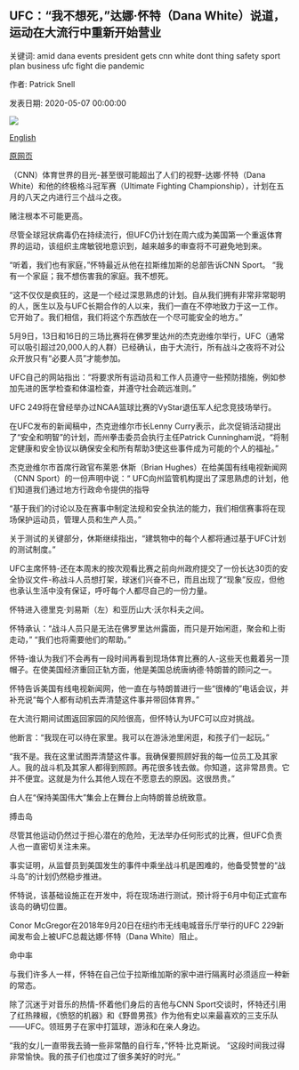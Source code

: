 ## UFC：“我不想死，”达娜·怀特（Dana White）说道，运动在大流行中重新开始营业

关键词: amid dana events president gets cnn white dont thing safety sport plan business ufc fight die pandemic

作者: Patrick Snell

发表日期: 2020-05-07 00:00:00

![](https://cdn.cnn.com/cnnnext/dam/assets/200507084847-ufc-tease-super-tease.jpg)

[English](UFC%3A%20%27I%20don%27t%20want%20to%20die%2C%27%20says%20Dana%20White%20as%20sport%20gets%20back%20to%20business%20amid%20pandemic.md)

[原网页](https://edition.cnn.com/2020/05/07/sport/dana-white-ufc-restart-interview-coronavirus-florida-cmd-spt-intl/index.html)

（CNN）体育世界的目光-甚至很可能超出了人们的视野-达娜·怀特（Dana White）和他的终极格斗冠军赛（Ultimate Fighting Championship），计划在五月的八天之内进行三个战斗之夜。

赌注根本不可能更高。

尽管全球冠状病毒仍在持续流行，但UFC仍计划在周六成为美国第一个重返体育界的运动，该组织主席敏锐地意识到，越来越多的审查将不可避免地到来。

“听着，我们也有家庭，”怀特最近从他在拉斯维加斯的总部告诉CNN Sport。 “我有一个家庭；我不想伤害我的家庭。我不想死。

“这不仅仅是疯狂的，这是一个经过深思熟虑的计划。自从我们拥有非常非常聪明的人，医生以及与UFC长期合作的人以来，我们一直在不停地致力于这一工作。它开始了。我们相信，我们将这个东西放在一个尽可能安全的地方。”

5月9日，13日和16日的三场比赛将在佛罗里达州的杰克逊维尔举行，UFC（通常可以吸引超过20,000人的人群）已经确认，由于大流行，所有战斗之夜将不对公众开放只有“必要人员”才能参加。

UFC自己的网站指出：“将要求所有运动员和工作人员遵守一些预防措施，例如参加先进的医学检查和体温检查，并遵守社会疏远准则。”

UFC 249将在曾经举办过NCAA篮球比赛的VyStar退伍军人纪念竞技场举行。

在UFC发布的新闻稿中，杰克逊维尔市长Lenny Curry表示，此次促销活动提出了“安全和明智”的计划，而州拳击委员会执行主任Patrick Cunningham说，“将制定健康和安全协议以确保安全和所有帮助3使这些事件成为可能的个人的福祉。”

杰克逊维尔市首席行政官布莱恩·休斯（Brian Hughes）在给美国有线电视新闻网（CNN Sport）的一份声明中说：“ UFC向州监管机构提出了深思熟虑的计划，他们知道我们通过地方行政命令提供的指导

“基于我们的讨论以及在赛事中制定法规和安全执法的能力，我们相信赛事将在现场保护运动员，管理人员和生产人员。”

关于测试的关键部分，休斯继续指出，“建筑物中的每个人都将通过基于UFC计划的测试制度。”

UFC主席怀特-还在本周末的按次观看比赛之前向州政府提交了一份长达30页的安全协议文件-称战斗人员想打架，球迷们兴奋不已，而且出现了“现象”反应，但他也承认生活中没有保证，呼吁每个人都尽自己的一份力量。

怀特进入德里克·刘易斯（左）和亚历山大·沃尔科夫之间。

怀特承认：“战斗人员只是无法在佛罗里达州露面，而只是开始闲逛，聚会和上街走动，” “我们也将需要他们的帮助。”

怀特-谁认为我们不会再有一段时间再看到现场体育比赛的人-这些天也戴着另一顶帽子。在使美国经济重回正轨方面，他是美国总统唐纳德·特朗普的顾问之一。

怀特告诉美国有线电视新闻网，他一直在与特朗普进行一些“很棒的”电话会议，并补充说“每个人都有动机去弄清楚这件事并带回体育界。”

在大流行期间试图返回家园的风险很高，但怀特认为UFC可以应对挑战。

他断言：“我现在可以待在家里。我可以在游泳池里闲逛，和孩子们一起玩。”

“我不是。我在这里试图弄清楚这件事。我确保要照顾好我的每一位员工及其家人。我的战斗机及其家人都得到照顾。再花很多钱去做。你知道，这非常昂贵。它并不便宜。这就是为什么其他人现在不愿意去的原因。这很昂贵。”

白人在“保持美国伟大”集会上在舞台上向特朗普总统致意。

搏击岛

尽管其他运动仍然过于担心潜在的危险，无法举办任何形式的比赛，但UFC负责人也一直密切关注未来。

事实证明，从监督员到美国发生的事件中乘坐战斗机是困难的，他备受赞誉的“战斗岛”的计划仍然稳步推进。

怀特说，该基础设施正在开发中，将在现场进行测试，预计将于6月中旬正式宣布该岛的确切位置。

Conor McGregor在2018年9月20日在纽约市无线电城音乐厅举行的UFC 229新闻发布会上被UFC总裁达娜·怀特（Dana White）阻止。

命中率

与我们许多人一样，怀特在自己位于拉斯维加斯的家中进行隔离时必须适应一种新的常态。

除了沉迷于对音乐的热情-怀着他们身后的吉他与CNN Sport交谈时，怀特还引用了红热辣椒，《愤怒的机器》和《野兽男孩》作为他有史以来最喜欢的三支乐队——UFC。领班男子在家中打篮球，游泳和在亲人身边。

“我的女儿一直带我去骑一些非常酷的自行车，”怀特·比克斯说。 “这段时间我过得非常愉快。我的孩子们也度过了很多美好的时光。”